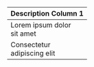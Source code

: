 | Description Column 1          | 
|-------------------------------|
| Lorem ipsum dolor<br>sit amet | 
| Consectetur<br/>adipiscing elit | 
